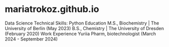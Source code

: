 # mariatrokoz.github.io
Data Science
Technical Skills: Python
Education
M.S., Biochemistry | The University of Berlin (May 2023)
B.S., Chemistry | The University of Dresden (February 2020)
Work Experience
Yuriia Pharm, biotechnologist (March 2024 - September 2024)
